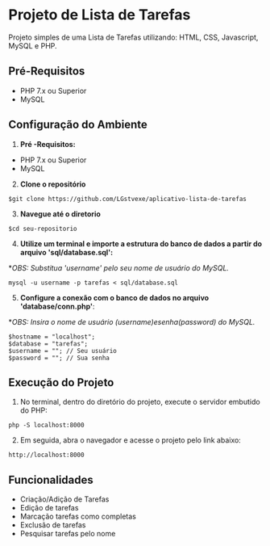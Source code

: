 # Projeto de Lista de Tarefas

Projeto simples de uma Lista de Tarefas utilizando: HTML, CSS, Javascript, MySQL e PHP.

## Pré-Requisitos

- PHP 7.x ou Superior
- MySQL

## Configuração do Ambiente

1. **Pré -Requisitos:**

- PHP 7.x ou Superior
- MySQL

2. **Clone o repositório**

```
$git clone https://github.com/LGstvexe/aplicativo-lista-de-tarefas
```

3. **Navegue até o diretorio**

```
$cd seu-repositorio
```

4. **Utilize um terminal e importe a estrutura do banco de dados a partir do arquivo 'sql/database.sql':**

\*_OBS: Substitua 'username' pelo seu nome de usuário do MySQL._

```
mysql -u username -p tarefas < sql/database.sql
```

5. **Configure a conexão com o banco de dados no arquivo 'database/conn.php'**:
  
\*_OBS: Insira o nome de usuário ($username) e senha ($password) do MySQL._

```
$hostname = "localhost";
$database = "tarefas";
$username = ""; // Seu usuário
$password = ""; // Sua senha
```

## Execução do Projeto

1. No terminal, dentro do diretório do projeto, execute o servidor embutido do PHP:

```
php -S localhost:8000
```

2. Em seguida, abra o navegador e acesse o projeto pelo link abaixo:

```
http://localhost:8000
```

## Funcionalidades

- Criação/Adição de Tarefas
- Edição de tarefas
- Marcação tarefas como completas
- Exclusão de tarefas
- Pesquisar tarefas pelo nome
